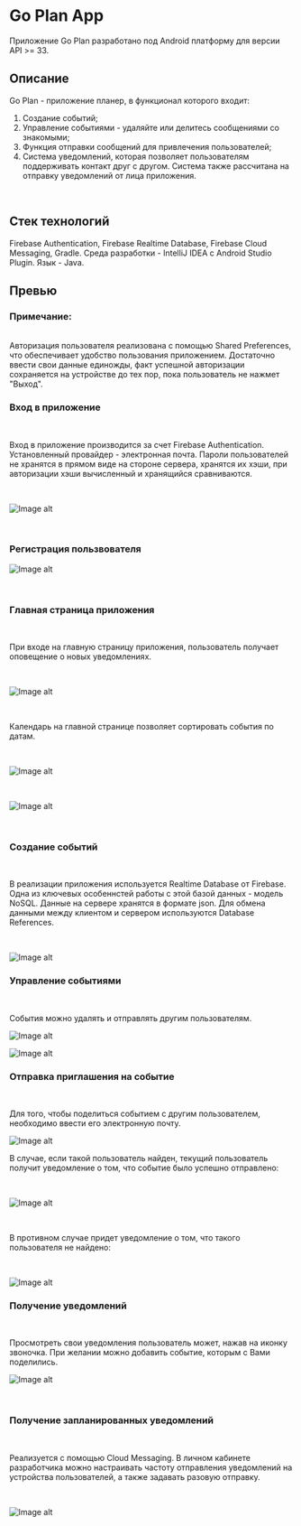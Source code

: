 # Go Plan App
Приложение Go Plan разработано под Android платформу для версии API >= 33.
<br>

## Описание
Go Plan - приложение планер, в функционал которого входит:
1. Создание событий;
2. Управление событиями - удаляйте или делитесь сообщениями со знакомыми;
3. Функция отправки сообщений для привлечения пользователей;
4. Система уведомлений, которая позволяет пользователям поддерживать контакт друг с другом. Система также рассчитана на отправку уведомлений от лица приложения. 
<br>

## Стек технологий
Firebase Authentication, Firebase Realtime Database, Firebase Cloud Messaging, Gradle.
Среда разработки - IntelliJ IDEA с Android Studio Plugin. Язык - Java.
<br>
## Превью

### Примечание:
<br>
Авторизация пользователя реализована с помощью Shared Preferences, что обеспечивает удобство пользования приложением. Достаточно ввести свои данные единожды, 
факт успешной авторизации сохраняется на устройстве до тех пор, пока пользователь не нажмет "Выход".

<br>

### Вход в приложение

<br>

Вход в приложение производится за счет Firebase Authentication. Установленный провайдер - электронная почта. Пароли пользователей не хранятся в прямом виде на стороне сервера, хранятся их хэши, 
при авторизации хэши вычисленный и хранящийся сравниваются.

<br>

![Image alt](https://github.com/ABoriskina/Go-Plan/blob/master/pictures/Screenshot_20230520-090757_Go%20Plan.jpg)

<br>

### Регистрация пользвователя

![Image alt](https://github.com/ABoriskina/Go-Plan/blob/master/pictures/Screenshot_20230522-214444_Go%20Plan.jpg)

<br>

### Главная страница приложения

<br>

При входе на главную страницу приложения, пользователь получает оповещение о новых уведомлениях.

<br>

![Image alt](https://github.com/ABoriskina/Go-Plan/blob/master/pictures/Screenshot_20230522-212951_Go%20Plan.jpg)

<br>

Календарь на главной странице позволяет сортировать события по датам.

<br>

![Image alt](https://github.com/ABoriskina/Go-Plan/blob/master/pictures/Screenshot_20230522-212902_Go%20Plan.jpg)

<br>

![Image alt](https://github.com/ABoriskina/Go-Plan/blob/master/pictures/Screenshot_20230522-212906_Go%20Plan.jpg)

<br>

### Создание событий

<br>

В реализации приложения используется Realtime Database от Firebase. Одна из ключевых особеннстей работы с этой базой данных - модель NoSQL. Данные на сервере хранятся в формате json.
Для обмена данными между клиентом и сервером используются Database References.

<br>

![Image alt](https://github.com/ABoriskina/Go-Plan/blob/master/pictures/Screenshot_20230520-091237_Go%20Plan.jpg)


### Управление событиями

<br>

События можно удалять и отправлять другим пользователям.

![Image alt](https://github.com/ABoriskina/Go-Plan/blob/master/pictures/Screenshot_20230520-091245_Go%20Plan.jpg)

![Image alt](https://github.com/ABoriskina/Go-Plan/blob/master/pictures/Screenshot_20230520-091249_Go%20Plan.jpg)

### Отправка приглашения на событие
<br>

Для того, чтобы поделиться событием с другим пользователем, необходимо ввести его электронную почту. 

![Image alt](https://github.com/ABoriskina/Go-Plan/blob/master/pictures/Screenshot_20230520-091255_Go%20Plan.jpg)

В случае, если такой пользователь найден, текущий пользователь получит уведомление о том, что событие было успешно отправлено:

<br>

![Image alt](https://github.com/ABoriskina/Go-Plan/blob/master/pictures/Screenshot_20230520-091313_Go%20Plan.jpg)

<br>

В противном случае придет уведомление о том, что такого пользователя не найдено:

<br>

![Image alt](https://github.com/ABoriskina/Go-Plan/blob/master/pictures/Screenshot_20230520-091814_Go%20Plan.jpg)

### Получение уведомлений

<br>

Просмотреть свои уведомления пользователь может, нажав на иконку звоночка. При желании можно добавить событие, которым с Вами поделились.

![Image alt](https://github.com/ABoriskina/Go-Plan/blob/master/pictures/Screenshot_20230520-091437_Go%20Plan.jpg)

<br>

### Получение запланированных уведомлений

<br>

Реализуется с помощью Cloud Messaging. В личном кабинете разработчика можно настраивать частоту отправления уведомлений на устройства пользователей, а также задавать разовую отправку.

<br>

![Image alt](https://github.com/ABoriskina/Go-Plan/blob/master/pictures/20230520_172804.jpg)

